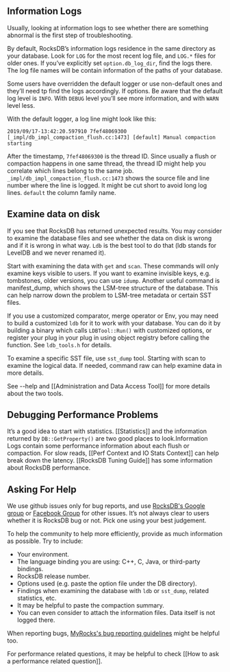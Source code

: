## Information Logs
Usually, looking at information logs to see whether there are something abnormal is the first step of troubleshooting.

By default, RocksDB’s information logs residence in the same directory as your database. Look for `LOG` for the most recent log file, and `LOG.*` files for older ones. If you’ve explicitly set `option.db_log_dir`, find the logs there. The log file names will be contain information of the paths of your database.

Some users have overridden the default logger or use non-default ones and they’ll need tp find the logs accordingly.
If options.
Be aware that the default log level is `INFO`. With `DEBUG` level you’ll see more information, and with `WARN` level less.

With the default logger, a log line might look like this:
```
2019/09/17-13:42:20.597910 7fef48069300 [_impl/db_impl_compaction_flush.cc:1473] [default] Manual compaction starting
```
After the timestamp, `7fef48069300` is the thread ID. Since usually a flush or compaction happens in one same thread, the thread ID might help you correlate which lines belong to the same job. `_impl/db_impl_compaction_flush.cc:1473` shows the source file and line number where the line is logged. It might be cut short to avoid long log lines. `default` the column family name.

## Examine data on disk
If you see that RocksDB has returned unexpected results. You may consider to examine the database files and see whether the data on disk is wrong and if it is wrong in what way. `Ldb` is the best tool to do that (ldb stands for LevelDB and we never renamed it).

Start with examining the data with `get` and `scan`. These commands will only examine keys visible to users. If you want to examine invisible keys, e.g. tombstones, older versions, you can use `idump`. Another useful command is manifest_dump, which shows the LSM-tree structure of the database. This can help narrow down the problem to LSM-tree metadata or certain SST files.

If you use a customized comparator, merge operator or Env, you may need to build a customized `ldb` for it to work with your database. You can do it by building a binary which calls `LDBTool::Run()` with customized options, or register your plug in your plug in using object registry before calling the function. See `ldb_tools.h` for details. 

To examine a specific SST file, use `sst_dump` tool. Starting with scan to examine the logical data. If needed, command raw can help examine data in more details.

See --help and [[Administration and Data Access Tool]] for more details about the two tools.

## Debugging Performance Problems
It’s a good idea to start with statistics. [[Statistics]] and the information returned by `DB::GetProperty()` are two good places to look.Information Logs contain some performance information about each flush or compaction. For slow reads, [[Perf Context and IO Stats Context]] can help break down the latency. [[RocksDB Tuning Guide]] has some information about RocksDB performance.

## Asking For Help
We use github issues only for bug reports, and use [RocksDB's Google group](https://groups.google.com/forum/#!forum/rocksdb) or [Facebook Group](https://www.facebook.com/groups/rocksdb.dev/) for other issues. It’s not always clear to users whether it is RocksDB bug or not. Pick one using your best judgement.

To help the community to help more efficiently, provide as much information as possible. Try to include:
* Your environment.
* The language binding you are using: C++, C, Java, or third-party bindings.
* RocksDB release number.
* Options used (e.g. paste the option file under the DB directory).
* Findings when examining the database with `ldb` or `sst_dump`, related statistics, etc.
* It may be helpful to paste the compaction summary.
* You can even consider to attach the information files. Data itself is not logged there.

When reporting bugs, [MyRocks's bug reporting guidelines](https://github.com/facebook/mysql-5.6/wiki/Reporting-bugs-and-asking-for-help) might be helpful too.

For performance related questions, it may be helpful to check [[How to ask a performance related question]].
